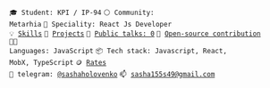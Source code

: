 <code>🎓 Student: KPI / IP-94</code>
<code>⚪ Community: Metarhia</code>
<code>👷 Speciality: React Js Developer</code><br>
<code>💡 [Skills](SKILLS.md)</code>
<code>🧻 [Projects](PROJECTS.md)</code>
<code>📢 [Public talks: 0](TALKS.md)</code>
<code>👀 [Open-source contribution](CONTRIBUTION.md)</code><br>
<code>🧑‍💻 Languages: JavaScript</code>
<code>📦 Tech stack: Javascript, React, MobX, TypeScript</code>
<code>🪙 [Rates](RATES.md)</code><br>
<code>💬 telegram: [@sashaholovenko](https://telegram.me/sashaholovenko)</code>
<code>📫 [sasha155s49@gmail.com](mailto:your-email)</code>

